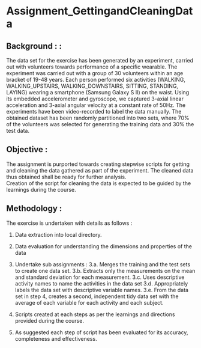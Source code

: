 # Assignment_GettingandCleaningData

## Background : : 
The data set for the exercise has been generated by an experiment, carried out with volunteers towards performance of a specific wearable. The experiment was carried out with a group of 30 volunteers within an age bracket of 19-48 years. Each person performed six activities (WALKING, WALKING_UPSTAIRS, WALKING_DOWNSTAIRS, SITTING, STANDING, LAYING) wearing a smartphone (Samsung Galaxy S II) on the waist. Using its embedded accelerometer and gyroscope, we captured 3-axial linear acceleration and 3-axial angular velocity at a constant rate of 50Hz. The experiments have been video-recorded to label the data manually. The obtained dataset has been randomly partitioned into two sets, where 70% of the volunteers was selected for generating the training data and 30% the test data.

## Objective :
The assignment is purported towards creating stepwise scripts for getting and cleaning the data gathered as part of the experiment. The cleaned data thus obtained shall be ready for further analysis.  
Creation of the script for cleaning the data is expected to be guided by the learnings during the course. 

## Methodology : 
The exercise is undertaken with details as follows :
1.	Data extraction into local directory. 
2.	Data evaluation for understanding the dimensions and properties of the data 
3.	Undertake sub assignments :
3.a.	Merges the training and the test sets to create one data set.
3.b.	Extracts only the measurements on the mean and standard deviation for each measurement.
3.c.	Uses descriptive activity names to name the activities in the data set
3.d.	Appropriately labels the data set with descriptive variable names.
3.e.	From the data set in step 4, creates a second, independent tidy data set with the average of each variable for each activity and each subject.
 
4.	Scripts created at each steps as per the learnings and directions provided during the course. 
5.	As suggested each step of script has been evaluated for its accuracy, completeness and effectiveness.
